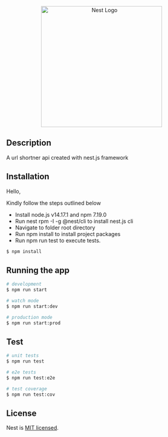 <p align="center">
  <a href="http://nestjs.com/" target="blank"><img src="https://nestjs.com/img/logo_text.svg" width="320" alt="Nest Logo" /></a>
</p>

## Description

A url shortner api created with nest.js framework

## Installation

Hello,

Kindly follow the steps outlined below

- Install node.js v14.17.1 and npm 7.19.0
- Run nest rpm -I -g @nest/cli to install nest.js cli
- Navigate to folder root directory
- Run npm install to install project packages
- Run npm run test to execute tests.

```bash
$ npm install
```

## Running the app

```bash
# development
$ npm run start

# watch mode
$ npm run start:dev

# production mode
$ npm run start:prod
```

## Test

```bash
# unit tests
$ npm run test

# e2e tests
$ npm run test:e2e

# test coverage
$ npm run test:cov
```

## License

Nest is [MIT licensed](LICENSE).
